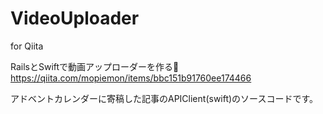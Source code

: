 # VideoUploader
for Qiita


RailsとSwiftで動画アップローダーを作る🚀
https://qiita.com/mopiemon/items/bbc151b91760ee174466

アドベントカレンダーに寄稿した記事のAPIClient(swift)のソースコードです。
